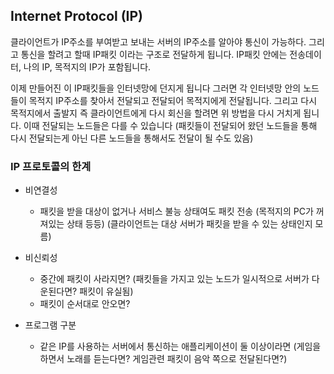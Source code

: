 ## Internet Protocol (IP)

클라이언트가 IP주소를 부여받고 보내는 서버의 IP주소를 알아야 통신이 가능하다.
그리고 통신을 할려고 할때 IP패킷 이라는 구조로 전달하게 됩니다. IP패킷 안에는 전송데이터, 나의 IP, 목적지의 IP가 포함됩니다.

이제 만들어진 이 IP패킷들을 인터넷망에 던지게 됩니다 그러면 각 인터넷망 안의 노드들이 목적지 IP주소를 찾아서 전달되고 전달되어 목적지에게 전달됩니다. 그리고 다시 목적지에서 출발지 즉 클라이언트에게 다시 회신을 할려면 위 방법을 다시 거치게 됩니다. 이때 전달되는 노드들은 다를 수 있습니다 (패킷들이 전달되어 왔던 노드들을 통해 다시 전달되는게 아닌 다른 노드들을 통해서도 전달이 될 수도 있음) 

### IP 프로토콜의 한계
* 비연결성
    * 패킷을 받을 대상이 없거나 서비스 불능 상태여도 패킷 전송
    (목적지의 PC가 꺼져있는 상태 등등)
    (클라이언트는 대상 서버가 패킷을 받을 수 있는 상태인지 모름)

* 비신뢰성
    * 중간에 패킷이 사라지면?
    (패킷들을 가지고 있는 노드가 일시적으로 서버가 다운된다면? 패킷이 유실됨)
    * 패킷이 순서대로 안오면?

* 프로그램 구분
    * 같은 IP를 사용하는 서버에서 통신하는 애플리케이션이 둘 이상이라면
    (게임을 하면서 노래를 듣는다면? 게임관련 패킷이 음악 쪽으로 전달된다면?)